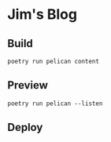 # Jim's Blog

## Build

```text
poetry run pelican content
```

## Preview

```text
poetry run pelican --listen
```

## Deploy
